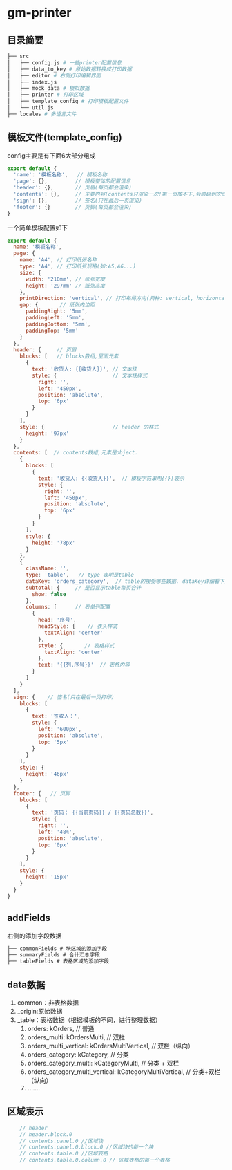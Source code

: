 # gm-printer 

## 目录简要
```bash
├── src
│   ├── config.js # 一些printer配置信息
│   ├── data_to_key # 原始数据转换成打印数据
│   ├── editor # 右侧打印编辑界面
│   ├── index.js 
│   ├── mock_data # 模拟数据
│   ├── printer # 打印区域
│   ├── template_config # 打印模板配置文件
│   └── util.js 
├── locales # 多语言文件
```

## 模板文件(template_config)
config主要是有下面6大部分组成
```js
export default {
  'name': '模板名称',   // 模板名称
  'page': {},         // 模板整体的配置信息
  'header': {},       // 页眉(每页都会渲染)
  'contents': {},     // 主要内容(contents只渲染一次!第一页放不下,会顺延到次页继续渲染,直至全部渲染)
  'sign': {},         // 签名(只在最后一页渲染)
  'footer': {}        // 页脚(每页都会渲染)
}
```
一个简单模板配置如下
```js
export default {
  name: '模板名称',
  page: {
    name: 'A4', // 打印纸张名称
    type: 'A4', // 打印纸张规格(如:A5,A6...)
    size: {
      width: '210mm', // 纸张宽度
      height: '297mm' // 纸张高度
    },
    printDirection: 'vertical', // 打印布局方向(两种: vertical, horizontal)
    gap: {       // 纸张内边距
      paddingRight: '5mm',
      paddingLeft: '5mm',
      paddingBottom: '5mm',
      paddingTop: '5mm'
    }
  },
  header: {     // 页眉
    blocks: [   // blocks数组,里面元素
      {
        text: '收货人: {{收货人}}', // 文本块
        style: {                  // 文本块样式
          right: '',
          left: '450px',
          position: 'absolute',
          top: '6px'
        }
      }
    ],
    style: {                      // header 的样式
      height: '97px'
    }
  },
  contents: [  // contents数组,元素是object. 
    {
      blocks: [
        {
          text: '收货人: {{收货人}}',  // 模板字符串用{{}}表示
          style: {
            right: '',
            left: '450px',
            position: 'absolute',
            top: '6px'
          }
        }
      ],
      style: {
        height: '78px'
      }
    },
    {
      className: '',   
      type: 'table',   // type 表明是table 
      dataKey: 'orders_category',  // table的接受哪些数据. dataKey详细看下文
      subtotal: {     // 是否显示table每页合计
        show: false
      },
      columns: [      // 表单列配置
        {
          head: '序号',
          headStyle: {    // 表头样式
            textAlign: 'center'
          },
          style: {       // 表格样式
            textAlign: 'center'
          },
          text: '{{列.序号}}'  // 表格内容
        }
      ]
    }
  ],
  sign: {    // 签名(只在最后一页打印)
    blocks: [
      {
        text: '签收人：',
        style: {
          left: '600px',
          position: 'absolute',
          top: '5px'
        }
      }
    ],
    style: {
      height: '46px'
    }
  },
  footer: {   // 页脚
    blocks: [
      {
        text: '页码： {{当前页码}} / {{页码总数}}',
        style: {
          right: '',
          left: '48%',
          position: 'absolute',
          top: '0px'
        }
      }
    ],
    style: {
      height: '15px'
    }
  }
}
```

## addFields

右侧的添加字段数据

```js
├── commonFields # 块区域的添加字段
├── summaryFields # 合计汇总字段
├── tableFields # 表格区域的添加字段
```

## data数据

1. common：非表格数据
2. _origin:原始数据
3. _table：表格数据（根据模板的不同，进行整理数据）
   1. orders: kOrders, // 普通
   2. orders_multi: kOrdersMulti, // 双栏
   3. orders_multi_vertical: kOrdersMultiVertical, // 双栏（纵向）
   4. orders_category: kCategory, // 分类
   5. orders_category_multi: kCategoryMulti, // 分类 + 双栏
   6. orders_category_multi_vertical: kCategoryMultiVertical, // 分类+双栏（纵向）
   7. .......

## 区域表示

```js
    // header
    // header.block.0
    // contents.panel.0 //区域块
    // contents.panel.0.block.0 //区域块的每一个块
    // contents.table.0 //区域表格
    // contents.table.0.column.0 // 区域表格的每一个表格
```



